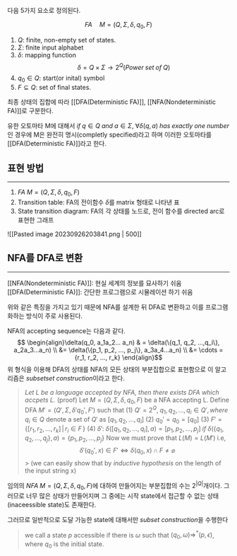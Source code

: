 
다음 5가지 요소로 정의된다.

$$FA \quad M = (Q, \Sigma, \delta, q_0, F )$$
1. $Q$: finite, non-empty set of states.
2. $\Sigma$: finite input alphabet
3. $\delta$: mapping function $$\delta = Q \times \Sigma \rightarrow 2^Q (Power\; set \;of\; Q)$$
4. $q_0 \in Q$: start(or inital) symbol
5. $F \subseteq Q$: set of final states. 

최종 상태의 집합에 따라 [[DFA(Deterministic FA)]], [[NFA(Nondeterministic FA)]]로 구분한다.

유한 오토마타 M에 대해서 $if \; q \in Q \; and\; a \in \Sigma, \; \forall \delta (q, a)\; has \; exactly \; one \; number$ 인 경우에 M은 완전히 명시(completly specified)라고 하며 이러한 오토마타를 [[DFA(Deterministic FA)]]라고 한다. 

## **표현 방법**
---
1. $FA \; M = (Q, \Sigma, \delta, q_0, F )$
3. Transition table: FA의 전이함수 $\delta$를 matrix 형태로 나타낸 표
4. State transition diagram: FA의 각 상태를 노드로, 전이 함수를 directed arc로 표현한 그래프

![[Pasted image 20230926203841.png | 500]]

## **NFA를 DFA로 변환**
---
[[NFA(Nondeterministic FA)]]: 현실 세계의 정보를 묘사하기 쉬움
[[DFA(Deterministic FA)]]: 간단한 프로그램으로 시뮬레이션 하기 쉬움

위와 같은 특징을 가지고 있기 때문에 NFA를 설계한 뒤 DFA로 변환하고 이를 프로그램화하는 방식이 주로 사용된다.

NFA의 accepting sequence는 다음과 같다. 
$$ \begin{align}\delta(q_0, a_1a_2... a_n) & = \delta(\{q_1, q_2, ...,q_i\}, a_2a_3...a_n) \\
&= \delta(\{p_1, p_2, ..., p_j\}, a_3a_4...a_n) \\
&= \cdots = {r_1, r_2, ..., r_k} \end{align}$$
위 형식을 이용해 DFA의 상태를 NFA의 모든 상태의 부분집합으로 표현함으로 이 알고리즘은 *subsetset construction*이라고 한다.

>*Let L be a language accepted by NFA, then there exists DFA which accpets L.*
> (proof) Let $M=(Q, \Sigma, \delta, q_0, F)$ be a NFA accepting L.
> 	Define DFA $M' = (Q', \Sigma, \delta' q_0', F')$ such that
> 		(1) $Q' = 2^Q, \; {q_1, q_2, ..., q_i} \in Q', where \; q_i \in Q$
> 				denote a set of $Q'$ as $[q_1, q_2, ..., q_i]$
> 		(2) $q_0' = {q_0} = [q_0]$
> 		(3) $F'=\{[r_1, r_2, ..., r_k]\,|\,r_i \in F\,\}$
> 		(4) $\delta': \; \delta([q_1, q_2, ..., q_i], a) = [p_1, p_2, ..., p_j] \; if \; \delta(\{q_1, q_2, ..., q_j\}, a) = \{p_1, p_2, ..., p_j\}$
> 	Now we must prove that $L(M) = L(M')$ i.e, $$\delta'(q_0', x) \in F' \Leftrightarrow \delta(q_0, x) \cap F \neq \varnothing$$> 	(we can easily show that by *inductive hypothesis* on the length of the input string x)

임의의 $NFA \; M = (Q, \Sigma, \delta, q_0, F)$에 대하여 만들어지는 부분집합의 수는 $2^{|Q|}$개이다. 그러므로 너무 많은 상태가 만들어지며 그 중에는 시작 state에서 접근할 수 없는 상태(inaceessible state)도 존재한다. 

그러므로 일반적으로 도달 가능한 state에 대해서만 *subset construction*을 수행한다
> we call a state $p$ accessible if there is $\omega$ such that $(q_0, \omega) \Rightarrow^*(p, \epsilon)$, where $q_0$ is the initial state. 

